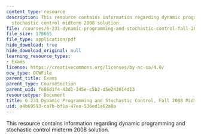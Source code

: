 ```yaml
---
content_type: resource
description: This resource contains information regarding dynamic programming and
  stochastic control midterm 2008 solution.
file: /courses/6-231-dynamic-programming-and-stochastic-control-fall-2015/a4b69593ca7bbf1a47ea536ed1a62a8a_MIT6_231F15_mid_2008_sol.pdf
file_size: 178665
file_type: application/pdf
hide_download: true
hide_download_original: null
learning_resource_types:
- Exams
license: https://creativecommons.org/licenses/by-nc-sa/4.0/
ocw_type: OCWFile
parent_title: Exams
parent_type: CourseSection
parent_uid: fe86d1f4-43d1-345e-c5b2-d5e243014d13
resourcetype: Document
title: 6.231 Dynamic Programming and Stochastic Control, Fall 2008 Midterm and Solutions
uid: a4b69593-ca7b-bf1a-47ea-536ed1a62a8a
---
```

This resource contains information regarding dynamic programming and stochastic control midterm 2008 solution.